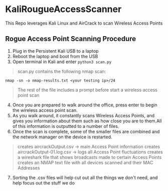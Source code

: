 # KaliRougueAccessScanner
This Repo leverages Kali Linux and AirCrack to scan Wireless Access Points


## Rogue Access Point Scanning Procedure

1. Plug in the Persistent Kali USB to a laptop
2. Reboot the laptop and boot from the USB
3. Open terminal in Kali and enter `python3 scan.py`
> scan.py contains the following nmap scan:

`nmap -sn -o nmap-results.txt <your testing ip>/24`

> The rest of the file includes a prompt before start a wireless access point scan

4. Once you are prepared to walk around the office, press enter to begin the wireless access point scan.
5. As you walk around, it constantly scans Wireless Access Points, and gives you information about them such as how close you are to them.All of this information is outputted to a number of files.
6. Once the scan is complete, some of the smaller files are combined and the network manager on the device is restarted.
> creates aircrackOutput.csv -> main Access Point information
> creates aircrackOutput-01.log.csv -> logs all Access Point fluctuations
> creates a wireshark file that shows broadcasts made to certain Access Points
> creates an NMAP text file with all devices scanned and their MAC Addresses
7. Sorting the .csv files will help cut out all the things we don't need, and help focus out the stuff we do
